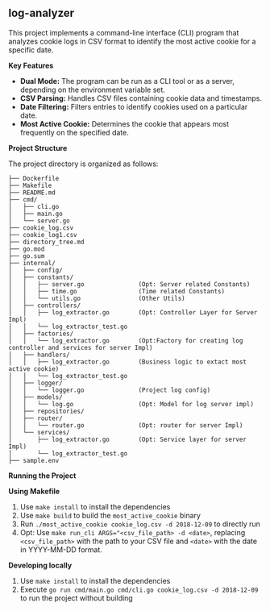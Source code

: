## log-analyzer

This project implements a command-line interface (CLI) program  that analyzes cookie logs in CSV format to identify the most active cookie for a specific date.

**Key Features**

- **Dual Mode:** The program can be run as a CLI tool or as a server, depending on the environment variable set.
- **CSV Parsing:** Handles CSV files containing cookie data and timestamps.
- **Date Filtering:** Filters entries to identify cookies used on a particular date.
- **Most Active Cookie:** Determines the cookie that appears most frequently on the specified date.

**Project Structure**

The project directory is organized as follows:
```
├── Dockerfile 
├── Makefile                    
├── README.md
├── cmd/
│   ├── cli.go
│   ├── main.go
│   └── server.go
├── cookie_log.csv
├── cookie_log1.csv
├── directory_tree.md
├── go.mod
├── go.sum
├── internal/
│   ├── config/
│   ├── constants/
│   │   ├── server.go               (Opt: Server related Constants)
│   │   ├── time.go                 (Time related Constants)
│   │   └── utils.go                (Other Utils)
│   ├── controllers/
│   │   ├── log_extractor.go        (Opt: Controller Layer for Server Impl)
│   │   └── log_extractor_test.go
│   ├── factories/
│   │   └── log_extractor.go        (Opt:Factory for creating log controller and services for server Impl)
│   ├── handlers/
│   │   ├── log_extractor.go        (Business logic to extact most active cookie)
│   │   └── log_extractor_test.go
│   ├── logger/
│   │   └── logger.go               (Project log config)
│   ├── models/
│   │   └── log.go                  (Opt: Model for log server impl)
│   ├── repositories/
│   ├── router/
│   │   └── router.go               (Opt: router for server Impl)  
│   └── services/
│       ├── log_extractor.go        (Opt: Service layer for server Impl) 
│       └── log_extractor_test.go
├── sample.env
```

**Running the Project**

**Using Makefile**
1. Use `make install` to install the dependencies
2. Use `make build` to build the `most_active_cookie` binary 
3. Run `./most_active_cookie cookie_log.csv -d 2018-12-09` to directly run
3. Opt: Use `make run_cli ARGS="<csv_file_path> -d <date>`, replacing `<csv_file_path>` with the path to your CSV file and `<date>` with the date in YYYY-MM-DD format.

**Developing locally**
1. Use `make install` to install the dependencies
2. Execute `go run cmd/main.go cmd/cli.go cookie_log.csv -d 2018-12-09` to run the project without building
